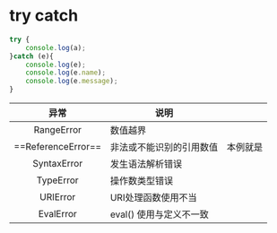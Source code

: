 # try catch

```javascript
try {
    console.log(a);
}catch (e){
    console.log(e);
    console.log(e.name);
    console.log(e.message);
}
```

|        异常        | 说明                     |          |
| :----------------: | ------------------------ | -------- |
|     RangeError     | 数值越界                 |          |
| ==ReferenceError== | 非法或不能识别的引用数值 | 本例就是 |
|    SyntaxError     | 发生语法解析错误         |          |
|     TypeError      | 操作数类型错误           |          |
|      URIError      | URI处理函数使用不当      |          |
|     EvalError      | eval() 使用与定义不一致  |          |

